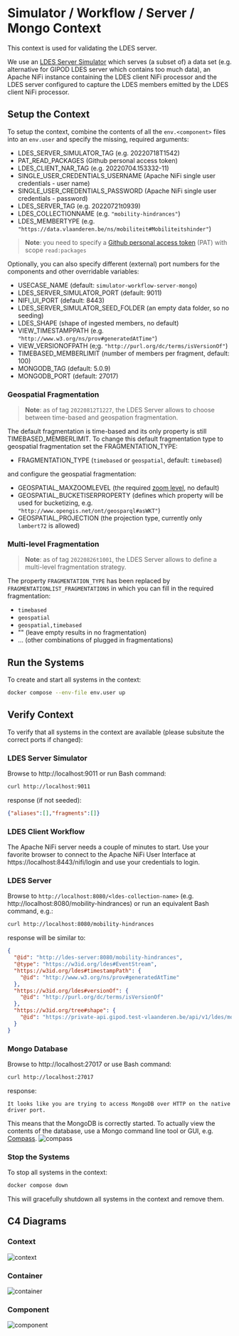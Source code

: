 # Simulator / Workflow / Server / Mongo Context
This context is used for validating the LDES server.

We use an [LDES Server Simulator](/ldes-server-simulator/README.md) which serves (a subset of) a data set (e.g. alternative for GIPOD LDES server which contains too much data), an Apache NiFi instance containing the LDES client NiFi processor and the LDES server configured to capture the LDES members emitted by the LDES client NiFi processor.

## Setup the Context
To setup the context, combine the contents of all the `env.<component>` files into an `env.user` and specify the missing, required arguments:
* LDES_SERVER_SIMULATOR_TAG (e.g. 20220718T1542)
* PAT_READ_PACKAGES (Github personal access token)
* LDES_CLIENT_NAR_TAG (e.g. 20220704.153332-11)
* SINGLE_USER_CREDENTIALS_USERNAME (Apache NiFi single user credentials - user name)
* SINGLE_USER_CREDENTIALS_PASSWORD (Apache NiFi single user credentials - password)
* LDES_SERVER_TAG (e.g. 20220721t0939)
* LDES_COLLECTIONNAME (e.g. `"mobility-hindrances"`)
* LDES_MEMBERTYPE (e.g. `"https://data.vlaanderen.be/ns/mobiliteit#Mobiliteitshinder"`)

> **Note**: you need to specify a [Github personal access token](https://docs.github.com/en/authentication/keeping-your-account-and-data-secure/creating-a-personal-access-token) (PAT) with scope `read:packages`

Optionally, you can also specify different (external) port numbers for the components and other overridable variables:
* USECASE_NAME (default: `simulator-workflow-server-mongo`)
* LDES_SERVER_SIMULATOR_PORT (default: 9011)
* NIFI_UI_PORT (default: 8443)
* LDES_SERVER_SIMULATOR_SEED_FOLDER (an empty data folder, so no seeding)
* LDES_SHAPE (shape of ingested members, no default)
* VIEW_TIMESTAMPPATH (e.g. `"http://www.w3.org/ns/prov#generatedAtTime"`)
* VIEW_VERSIONOFPATH (e;g. `"http://purl.org/dc/terms/isVersionOf"`)
* TIMEBASED_MEMBERLIMIT (number of members per fragment, default: 100)
* MONGODB_TAG (default: 5.0.9)
* MONGODB_PORT (default: 27017)

### Geospatial Fragmentation

> **Note**: as of tag `20220812T1227`, the LDES Server allows to choose between time-based and geospation fragmentation.

The default fragmentation is time-based and its only property is still TIMEBASED_MEMBERLIMIT. To change this default fragmentation type to geospatial fragmentation set the FRAGMENTATION_TYPE:
* FRAGMENTATION_TYPE (`timebased` or `geospatial`, default: `timebased`)

and configure the geospatial fragmentation:

* GEOSPATIAL_MAXZOOMLEVEL (the required [zoom level](https://wiki.openstreetmap.org/wiki/Zoom_levels), no default)
* GEOSPATIAL_BUCKETISERPROPERTY (defines which property will be used for bucketizing, e.g. `"http://www.opengis.net/ont/geosparql#asWKT"`)
* GEOSPATIAL_PROJECTION (the projection type, currently only `lambert72` is allowed)

### Multi-level Fragmentation

> **Note**: as of tag `20220826t1001`, the LDES Server allows to define a multi-level fragmentation strategy.

The property `FRAGMENTATION_TYPE` has been replaced by `FRAGMENTATIONLIST_FRAGMENTATIONS` in which you can fill in the required fragmentation:
* `timebased`
* `geospatial`
* `geospatial,timebased`
* "" (leave empty results in no fragmentation)
* ... (other combinations of plugged in fragmentations)

## Run the Systems
To create and start all systems in the context:
```bash
docker compose --env-file env.user up
```

## Verify Context
To verify that all systems in the context are available (please subsitute the correct ports if changed):

### LDES Server Simulator
Browse to http://localhost:9011 or run Bash command:
```bash
curl http://localhost:9011
```
response (if not seeded):
```json
{"aliases":[],"fragments":[]}
```

### LDES Client Workflow
The Apache NiFi server needs a couple of minutes to start. Use your favorite browser to connect to the Apache NiFi User Interface at https://localhost:8443/nifi/login and use your credentials to login.

### LDES Server
Browse to `http://localhost:8080/<ldes-collection-name>` (e.g. http://localhost:8080/mobility-hindrances) or run an equivalent Bash command, e.g.:
```bash
curl http://localhost:8080/mobility-hindrances
```
response will be similar to:
```json
{
  "@id": "http://ldes-server:8080/mobility-hindrances",
  "@type": "https://w3id.org/ldes#EventStream",
  "https://w3id.org/ldes#timestampPath": {
    "@id": "http://www.w3.org/ns/prov#generatedAtTime"
  },
  "https://w3id.org/ldes#versionOf": {
    "@id": "http://purl.org/dc/terms/isVersionOf"
  },
  "https://w3id.org/tree#shape": {
    "@id": "https://private-api.gipod.test-vlaanderen.be/api/v1/ldes/mobility-hindrances/shape"
  }
}
```

### Mongo Database
Browse to http://localhost:27017 or use Bash command:
```bash
curl http://localhost:27017
```
response:
```text
It looks like you are trying to access MongoDB over HTTP on the native driver port.
```
This means that the MongoDB is correctly started. To actually view the contents of the database, use a Mongo command line tool or GUI, e.g. [Compass](https://www.mongodb.com/products/compass).
![compass](./artwork/mongo-compass.png)

### Stop the Systems
To stop all systems in the context:
```bash
docker compose down
```
This will gracefully shutdown all systems in the context and remove them.

## C4 Diagrams

### Context
![context](./artwork/demo-ldes-server.context.png)

### Container
![container](./artwork/demo-ldes-server.container.png)

### Component
![component](./artwork/demo-ldes-server.component.png)
